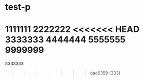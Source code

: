 # test-p

1111111
2222222
<<<<<<< HEAD
3333333
4444444
5555555
9999999
=======
3333333
>>>>>>> dac6359 (333)
